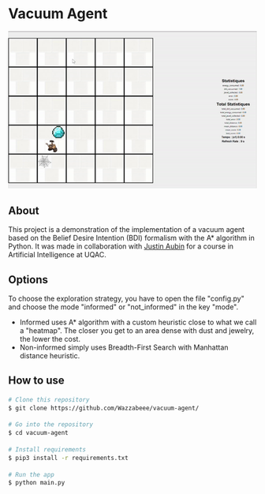 # Vacuum Agent

![GIF demo](data/robot_aspirateur.gif)

## About
This project is a demonstration of the implementation of a vacuum agent based on the Belief Desire Intention (BDI) formalism with the A* algorithm in Python. It was made in collaboration with [Justin Aubin](https://github.com/Justin-Aubin) for a course in Artificial Intelligence at UQAC.

## Options

To choose the exploration strategy, you have to open the file "config.py" and choose the mode "informed" or "not_informed" in the key "mode".
- Informed uses A* algorithm with a custom heuristic close to what we call a "heatmap". The closer you get to an area dense with dust and jewelry, the lower the cost.
- Non-informed simply uses Breadth-First Search with Manhattan distance heuristic.

## How to use
```bash
# Clone this repository
$ git clone https://github.com/Wazzabeee/vacuum-agent/

# Go into the repository
$ cd vacuum-agent

# Install requirements
$ pip3 install -r requirements.txt

# Run the app
$ python main.py
```

